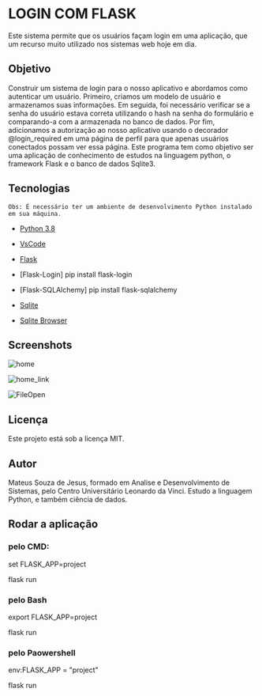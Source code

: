 # LOGIN COM FLASK

Este sistema permite que os usuários façam login em uma aplicação, que um recurso muito utilizado nos sistemas web hoje em dia.


## Objetivo

Construir um sistema de login para o nosso aplicativo e abordamos como autenticar um usuário. Primeiro, criamos um modelo de usuário e armazenamos suas informações. Em seguida, foi necessário verificar se a senha do usuário estava correta utilizando o hash na senha do formulário e comparando-a com a armazenada no banco de dados. Por fim, adicionamos a autorização ao nosso aplicativo usando o decorador @login_required em uma página de perfil para que apenas usuários conectados possam ver essa página.
Este programa tem como objetivo ser uma aplicação de conhecimento de estudos na linguagem python, o framework Flask e o banco de dados Sqlite3.


## Tecnologias

`Obs: É necessário ter um ambiente de desenvolvimento Python instalado em sua máquina.`

- [Python 3.8](https://www.python.org/downloads/)

- [VsCode](https://code.visualstudio.com/download)

- [Flask](https://flask.palletsprojects.com/en/1.1.x/installation/https://flask.palletsprojects.com/en/1.1.x/installation/)

- [Flask-Login] pip install flask-login

- [Flask-SQLAlchemy] pip install flask-sqlalchemy

- [Sqlite](https://www.sqlite.org/download.html)

- [Sqlite Browser](https://sqlitebrowser.org/dl/)




## Screenshots

![home](./screenshots/Home.png)

![home_link](./screenshots/Login.png)

![FileOpen](./screenshots/Singup.png)


## Licença

Este projeto está sob a licença MIT.


## Autor

Mateus Souza de Jesus, formado em Analise e Desenvolvimento de Sistemas, pelo Centro Universitário Leonardo da Vinci. Estudo a linguagem Python, e também ciência de dados.

## Rodar a aplicação

### pelo CMD:
set FLASK_APP=project

flask run

### pelo Bash
export FLASK_APP=project

flask run

### pelo Paowershell
env:FLASK_APP = "project"

flask run